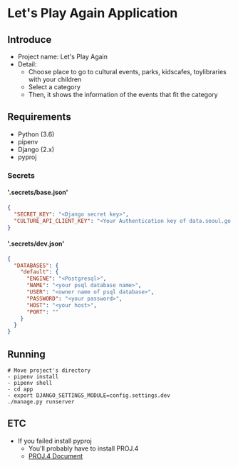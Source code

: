 # Let's Play Again Application

## Introduce

- Project name: Let's Play Again
- Detail: 
    - Choose place to go to cultural events, parks, kidscafes, toylibraries with your children
    - Select a category
    - Then, it shows the information of the events that fit the category

## Requirements

- Python (3.6)
- pipenv
- Django (2.x)
- pyproj

### Secrets

#### '.secrets/base.json'

```json
{
  "SECRET_KEY": "<Django secret key>",
  "CULTURE_API_CLIENT_KEY": "<Your Authentication key of data.seoul.go.kr>"
}

```

#### '.secrets/dev.json'
```json
{
  "DATABASES": {
    "default": {
      "ENGINE": "<Postgresql>",
      "NAME": "<your psql database name>",
      "USER": "<owner name of psql database>",
      "PASSWORD": "<your password>",
      "HOST": "<your host>",
      "PORT": ""
    }
  }
}
```

## Running

```
# Move project's directory
- pipenv install
- pipenv shell
- cd app
- export DJANGO_SETTINGS_MODULE=config.settings.dev
./manage.py runserver
```

## ETC

- If you failed install pyproj
    - You'll probably have to install PROJ.4
    - [PROJ.4 Document](https://docs.djangoproject.com/ko/2.1/ref/contrib/gis/install/geolibs/#id9)


